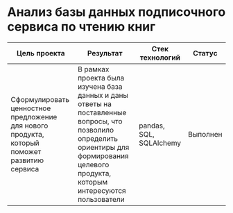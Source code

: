 # Анализ базы данных подписочного сервиса по чтению книг
| Цель проекта | Результат | Стек технологий |Статус|
|----------------|----------------------------------------|----------|----------|
|Cформулировать ценностное предложение для нового продукта, который поможет развитию сервиса|В рамках проекта была изучена база данных и даны ответы на поставленные вопросы, что позволило определить ориентиры для формирования целевого продукта, которым интересуются пользователи|pandas, SQL, SQLAlchemy|Выполнен|
